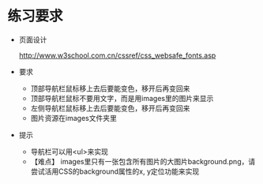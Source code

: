 练习要求
=======

* 页面设计

   http://www.w3school.com.cn/cssref/css_websafe_fonts.asp

* 要求
   
  * 顶部导航栏鼠标移上去后要能变色，移开后再变回来
  * 顶部导航栏鼠标不要用文字，而是用images里的图片来显示
  * 左侧导航栏鼠标移上去后要能变色，移开后再变回来
  * 图片资源在images文件夹里

* 提示

  * 导航栏可以用&lt;ul&gt;来实现
  * 【难点】 images里只有一张包含所有图片的大图片background.png，请尝试活用CSS的background属性的x, y定位功能来实现